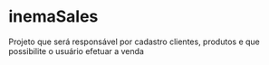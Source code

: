 # inemaSales
Projeto que será responsável por cadastro clientes, produtos e que possibilite o usuário efetuar a venda

